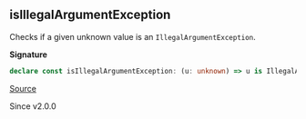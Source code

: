 ## isIllegalArgumentException

Checks if a given unknown value is an `IllegalArgumentException`.

**Signature**

```ts
declare const isIllegalArgumentException: (u: unknown) => u is IllegalArgumentException
```

[Source](https://github.com/Effect-TS/effect/tree/main/packages/effect/src/Cause.ts#L1358)

Since v2.0.0